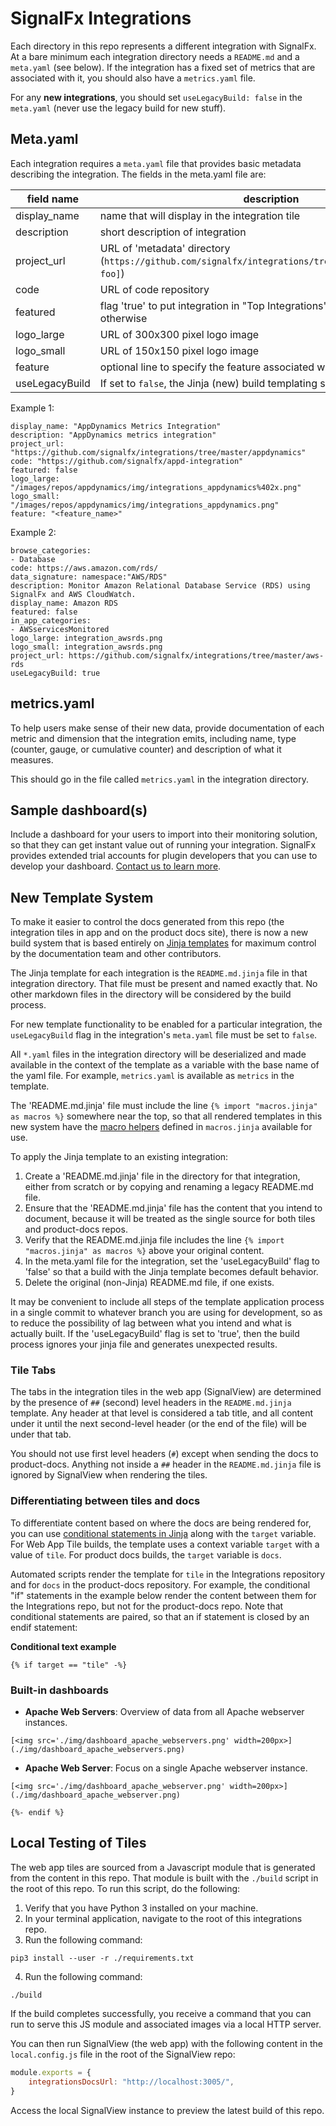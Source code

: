 # SignalFx Integrations

Each directory in this repo represents a different integration with SignalFx.
At a bare minimum each integration directory needs a `README.md` and a
`meta.yaml` (see below).  If the integration has a fixed set of metrics that
are associated with it, you should also have a `metrics.yaml` file.

For any **new integrations**, you should set `useLegacyBuild: false` in the
`meta.yaml` (never use the legacy build for new stuff).

## Meta.yaml

Each integration requires a `meta.yaml` file that provides basic metadata
describing the integration.  The fields in the meta.yaml file are:

| field name | description |
|------------|-------------|
| display\_name | name that will display in the integration tile|
| description | short description of integration |
| project\_url | URL of 'metadata' directory (`https://github.com/signalfx/integrations/tree/master/[integration-foo]`)|
| code | URL of code repository |
| featured | flag 'true' to put integration in "Top Integrations" section but 'false' otherwise |
| logo\_large | URL of 300x300 pixel logo image |
| logo\_small | URL of 150x150 pixel logo image |
| feature | optional line to specify the feature associated with the integration |
| useLegacyBuild | If set to `false`, the Jinja (new) build templating system will be used |


Example 1:

```
display_name: "AppDynamics Metrics Integration"
description: "AppDynamics metrics integration"
project_url: "https://github.com/signalfx/integrations/tree/master/appdynamics"
code: "https://github.com/signalfx/appd-integration"
featured: false
logo_large: "/images/repos/appdynamics/img/integrations_appdynamics%402x.png"
logo_small: "/images/repos/appdynamics/img/integrations_appdynamics.png"
feature: "<feature_name>"
```

Example 2:

```
browse_categories:
- Database
code: https://aws.amazon.com/rds/
data_signature: namespace:"AWS/RDS"
description: Monitor Amazon Relational Database Service (RDS) using SignalFx and AWS CloudWatch. 
display_name: Amazon RDS
featured: false
in_app_categories:
- AWSservicesMonitored
logo_large: integration_awsrds.png
logo_small: integration_awsrds.png
project_url: https://github.com/signalfx/integrations/tree/master/aws-rds
useLegacyBuild: true
```

## metrics.yaml

To help users make sense of their new data, provide documentation of each
metric and dimension that the integration emits, including name, type (counter,
gauge, or cumulative counter) and description of what it measures.

This should go in the file called `metrics.yaml` in the integration directory.

## Sample dashboard(s)

Include a dashboard for your users to import into their monitoring solution, so that they can get instant value out of running your integration. SignalFx provides extended trial accounts for plugin developers that you can use to develop your dashboard. <a target="_blank" href="mailto:community@signalfx.com">Contact us to learn more</a>.

## New Template System

To make it easier to control the docs generated from this repo (the integration
tiles in app and on the product docs site), there is now a new build system
that is based entirely on [Jinja templates](https://jinja.palletsprojects.com/en/2.11.x/templates/)
for maximum control by the documentation team and other contributors.

The Jinja template for each integration is the `README.md.jinja` file in that
integration directory.  That file must be present and named exactly that.  No
other markdown files in the directory will be considered by the build process.

For new template functionality to be enabled for a particular integration, the `useLegacyBuild` flag
in the integration's `meta.yaml` file must be set to `false`.

All `*.yaml` files in the integration directory will be deserialized and made
available in the context of the template as a variable with the base name of
the yaml file.  For example, `metrics.yaml` is available as `metrics` in the
template.

The 'README.md.jinja' file must include the line 
`{% import "macros.jinja" as macros %}` somewhere near the top, so that all rendered templates in this new system have the [macro
helpers](https://jinja.palletsprojects.com/en/2.11.x/templates/#macros) defined
in `macros.jinja` available for use.  

To apply the Jinja template to an existing integration:
1. Create a 'README.md.jinja' file in the directory for that integration, either from scratch or by copying and renaming a legacy README.md file.
2. Ensure that the 'README.md.jinja' file has the content that you intend to document, because it will be treated as
the single source for both tiles and product-docs repos. 
3. Verify that the README.md.jinja file includes the line 
`{% import "macros.jinja" as macros %}` above your original content.
4. In the meta.yaml file for the integration, set the 'useLegacyBuild' flag to 'false' so that a build with the Jinja template
becomes default behavior.
5. Delete the original (non-Jinja) README.md file, if one exists.

It may be convenient to include all steps of the template application process in a single commit to whatever branch you
are using for development, so as to reduce the possibility of lag between what you intend and what is actually built. If the 'useLegacyBuild' flag is set to 'true', then the build process ignores your jinja file and generates unexpected results.

### Tile Tabs
The tabs in the integration tiles in the web app (SignalView) are determined by
the presence of `##` (second) level headers in the `README.md.jinja` template.
Any header at that level is considered a tab title, and all content under it until the next
second-level header (or the end of the file) will be under that tab.  

You should not use first level headers (`#`) except when sending the docs to
product-docs.  Anything not inside a `##` header in the `README.md.jinja` file
is ignored by SignalView when rendering the tiles.

### Differentiating between tiles and docs
To differentiate content based on where the docs are being rendered for, you
can use [conditional statements in
Jinja](https://jinja.palletsprojects.com/en/2.11.x/templates/#if) along with
the `target` variable. For Web App Tile builds, the template uses a
context variable `target` with a value of `tile`. For product docs builds, the
`target` variable is `docs`. 

Automated scripts render the template for `tile` in the Integrations repository and for `docs` in the product-docs 
repository. For example, the conditional "if" statements in the example below render the content between them for the Integrations repo, but
not for the product-docs repo. Note that conditional statements are paired, so that an if statement is closed by an endif statement:

**Conditional text example**

`{% if target == "tile" -%}`

### Built-in dashboards

- **Apache Web Servers**: Overview of data from all Apache webserver instances.

 `[<img src='./img/dashboard_apache_webservers.png' width=200px>](./img/dashboard_apache_webservers.png)`

- **Apache Web Server**: Focus on a single Apache webserver instance.

`[<img src='./img/dashboard_apache_webserver.png' width=200px>](./img/dashboard_apache_webserver.png)`

`{%- endif %}`

## Local Testing of Tiles

The web app tiles are sourced from a Javascript module that is generated from
the content in this repo.  That module is built with the `./build` script in
the root of this repo.  To run this script, do the following: 
1. Verify that you have Python 3 installed on your machine.  
2. In your terminal application, navigate to the root of this integrations repo.
3. Run the following command:

`pip3 install --user -r ./requirements.txt`

4. Run the following command:

`./build`

If the build completes successfully, you receive a command that you can run to
serve this JS module and associated images via a local HTTP server.  

You can
then run SignalView (the web app) with the following content in the
`local.config.js` file in the root of the SignalView repo:

```js
module.exports = {
    integrationsDocsUrl: "http://localhost:3005/",
}
```

Access the local SignalView instance to preview the latest build
of this repo.
